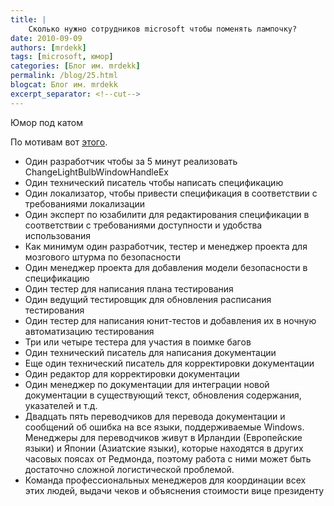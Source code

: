 ```yaml
---
title: |
    Сколько нужно сотрудников microsoft чтобы поменять лампочку?
date: 2010-09-09
authors: [mrdekk]
tags: [microsoft, юмор]
categories: [Блог им. mrdekk]
permalink: /blog/25.html
blogcat: Блог им. mrdekk
excerpt_separator: <!--cut-->
---
```


Юмор под катом

<!--cut-->

По мотивам вот [этого](http://blogs.msdn.com/b/ericlippert/archive/2003/10/28/53298.aspx).


- Один разработчик чтобы за 5 минут реализовать ChangeLightBulbWindowHandleEx
- Один технический писатель чтобы написать спецификацию
- Один локализатор, чтобы привести спецификация в соответствии с требованиями локализации
- Один эксперт по юзабилити для редактирования спецификации в соответствии с требованиями доступности и удобства использования
- Как минимум один разработчик, тестер и менеджер проекта для мозгового штурма по безопасности
- Один менеджер проекта для добавления модели безопасности в спецификацию
- Один тестер для написания плана тестирования
- Один ведущий тестировщик для обновления расписания тестирования
- Один тестер для написания юнит-тестов и добавления их в ночную автоматизацию тестирования
- Три или четыре тестера для участия в поимке багов
- Один технический писатель для написания документации
- Еще один технический писатель для корректировки документации
- Один редактор для корректировки документации
- Один менеджер по документации для интеграции новой документации в существующий текст, обновления содержания, указателей и т.д.
- Двадцать пять переводчиков для перевода документации и сообщений об ошибка на все языки, поддерживаемые Windows. Менеджеры для переводчиков живут в Ирландии (Европейские языки) и Японии (Азиатские языки), которые находятся в других часовых поясах от Редмонда, поэтому работа с ними может быть достаточно сложной логистической проблемой.
- Команда профессиональных менеджеров для координации всех этих людей, выдачи чеков и объяснения стоимости вице президенту


